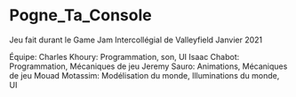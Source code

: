 # Pogne_Ta_Console
Jeu fait durant le Game Jam Intercollégial de Valleyfield Janvier 2021

Équipe:
Charles Khoury: Programmation, son, UI
Isaac Chabot: Programmation, Mécaniques de jeu
Jeremy Sauro: Animations, Mécaniques de jeu
Mouad Motassim: Modélisation du monde, Illuminations du monde, UI
